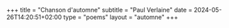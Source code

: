 +++
title = "Chanson d'automne"
subtitle = "Paul Verlaine"
date = 2024-05-26T14:20:51+02:00
type = "poems"
layout = "automne"
+++
